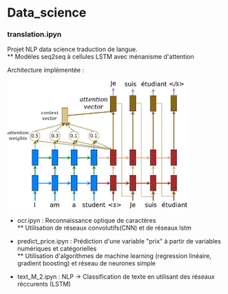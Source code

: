 # Data_science

<h3> translation.ipyn </h3>

 Projet NLP data science traduction de langue.   
  ** Modèles seq2seq à cellules LSTM avec ménanisme d'attention
  
  Architecture implémentée :
  
  <img src="images/attention_mechanism.jpg" width="420" height="300">

* ocr.ipyn : Reconnaissance optique de caractères  
  ** Utilisation de réseaux convolutifs(CNN) et de réseaux lstm  

* predict_price.ipyn : Prédiction d'une variable "prix" à partir de variables numériques et catégorielles  
  ** Utilisation d'algorithmes de machine learning (regression linéaire, gradient boosting) et réseau de neurones simple  
  
* text_M_2.ipyn : NLP -> Classification de texte en utilisant des réseaux réccurents (LSTM) 
  
